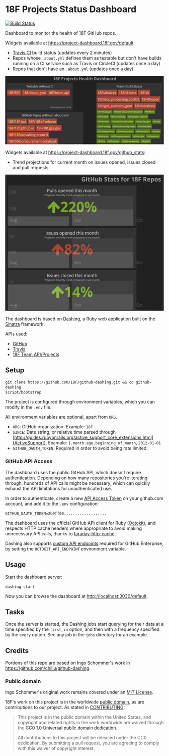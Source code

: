 # 18F Projects Status Dashboard

[![Build Status](https://travis-ci.org/18F/github-dashing.png?branch=master)](https://travis-ci.org/18F/github-dashing)

Dashboard to monitor the health of 18F GitHub repos.

Widgets available at https://project-dashboard.18f.gov/default:

- [Travis CI](http://travis-ci.org) build status (updates every 2 minutes)
- Repos whose `.about.yml` defines them as testable but don't have builds
	running on a CI service such as Travis or CircleCI (updates once a day)
- Repos that don't have an `.about.yml` (updates once a day)

![Preview](assets/images/project_dashboard_default_preview.png?raw=true)

Widgets available at https://project-dashboard.18f.gov/github_stats:

- Trend projections for current month on issues opened, issues closed and pull requests

![Preview](assets/images/project_dashboard_github_stats_preview.png?raw=true)

The dashboard is based on [Dashing](http://shopify.github.com/dashing), a Ruby
web application built on the [Sinatra](http://www.sinatrarb.com) framework.

APIs used:

- [GitHub](https://developer.github.com/)
- [Travis](http://docs.travis-ci.com/api/)
- [18F Team API/Projects](https://team-api.18f.gov/public/api/projects/)

## Setup

    git clone https://github.com/18F/github-dashing.git && cd github-dashing
    script/bootstrap

The project is configured through environment variables, which you can
modify in the `.env` file.

All environment variables are optional, apart from `ORG`.

- `ORG`: GitHub organization. Example: `18F`
- `SINCE`: Date string, or relative time parsed through
 [http://guides.rubyonrails.org/active_support_core_extensions.html](ActiveSupport).
 Example: `1.month.ago.beginning_of_month`, `2012-01-01`
- `GITHUB_OAUTH_TOKEN`: Required in order to avoid being rate limited.


### GitHub API Access

The dashboard uses the public GitHub API, which doesn't require authentication.
Depending on how many repositories you're iterating through, hundreds of API
calls might be necessary, which can quickly exhaust the API limitations for
unauthenticated use.

In order to authenticate, create a new [API Access Token] on your github.com
account, and add it to the `.env` configuration:

	GITHUB_OAUTH_TOKEN=2b0ff00...................

The dashboard uses the official GitHub API client for Ruby ([Octokit](https://github.com/octokit/octokit.rb)),
and respects HTTP cache headers where appropriate to avoid making unnecessary
API calls, thanks to [faraday-http-cache].

Dashing also supports [custom API endpoints] required for GitHub Enterprise,
by setting the `OCTOKIT_API_ENDPOINT` environment variable.

[API Access Token]: https://github.com/settings/applications
[faraday-http-cache]: https://github.com/plataformatec/faraday-http-cache
[custom API endpoints]: http://octokit.github.io/octokit.rb/#Using_ENV_variables

## Usage

Start the dashboard server:

	dashing start

Now you can browse the dashboard at
[http://localhost:3030/default](http://localhost:3030/default).

## Tasks

Once the server is started, the Dashing jobs start querying for their data at
a time specified by the `first_in` option, and then with a frequency specified
by the `every` option. See any job in the `jobs` directory for an example.

Credits
-------

Portions of this repo are based on Ingo Schommer's work in
https://github.com/chillu/github-dashing.

### Public domain

Ingo Schommer's original work remains covered under an [MIT License](https://github.com/chillu/github-dashing/blob/master/LICENSE).

18F's work on this project is in the worldwide [public domain](LICENSE.md), as are contributions to our project. As stated in [CONTRIBUTING](CONTRIBUTING.md):

> This project is in the public domain within the United States, and copyright and related rights in the work worldwide are waived through the [CC0 1.0 Universal public domain dedication](https://creativecommons.org/publicdomain/zero/1.0/).
>
> All contributions to this project will be released under the CC0 dedication. By submitting a pull request, you are agreeing to comply with this waiver of copyright interest.
